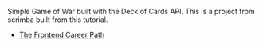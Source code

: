 Simple Game of War built with the Deck of Cards API. 
This is a project from scrimba built from this tutorial.
- [The Frontend Career Path](https://scrimba.com/learn/frontend)
